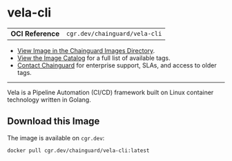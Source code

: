 <!--monopod:start-->
# vela-cli
| | |
| - | - |
| **OCI Reference** | `cgr.dev/chainguard/vela-cli` |


* [View Image in the Chainguard Images Directory](https://images.chainguard.dev/directory/image/vela-cli/overview).
* [View the Image Catalog](https://console.chainguard.dev/images/catalog) for a full list of available tags.
* [Contact Chainguard](https://www.chainguard.dev/chainguard-images) for enterprise support, SLAs, and access to older tags.

---
<!--monopod:end-->

<!--overview:start-->
Vela is a Pipeline Automation (CI/CD) framework built on Linux container technology written in Golang.
<!--overview:end-->

<!--getting:start-->
## Download this Image
The image is available on `cgr.dev`:

```
docker pull cgr.dev/chainguard/vela-cli:latest
```
<!--getting:end-->

<!--body:start-->
<!--body:end-->
